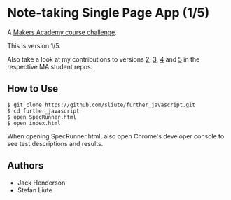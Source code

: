 # Note-taking Single Page App (1/5)

A [Makers Academy course challenge](https://github.com/makersacademy).

This is version 1/5.

Also take a look at my contributions to versions [2](https://github.com/MicaW/further_javascript), [3](https://github.com/edytawrobel/ToDoListJS), [4](https://github.com/tamarlehmann/FurtherJS-Notes) and [5](https://github.com/sliute/further_javascript_05) in the respective MA student repos.

## How to Use
```
$ git clone https://github.com/sliute/further_javascript.git
$ cd further_javascript
$ open SpecRunner.html
$ open index.html
```
When opening SpecRunner.html, also open Chrome's developer console to see test descriptions and results.

## Authors

* Jack Henderson
* Stefan Liute
